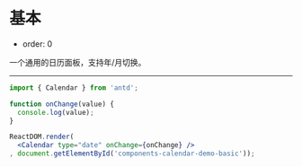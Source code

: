 # 基本

- order: 0

一个通用的日历面板，支持年/月切换。

---

````jsx
import { Calendar } from 'antd';

function onChange(value) {
  console.log(value);
}

ReactDOM.render(
  <Calendar type="date" onChange={onChange} />
, document.getElementById('components-calendar-demo-basic'));
````
